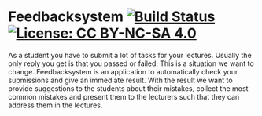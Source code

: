 # Feedbacksystem [![Build Status](https://travis-ci.org/thm-mni-ii/feedbacksystem.svg?branch=master)](https://travis-ci.org/thm-mni-ii/feedbacksystem) [![License: CC BY-NC-SA 4.0](https://img.shields.io/badge/License-CC%20BY--NC--SA%204.0-lightgrey.svg)](https://creativecommons.org/licenses/by-nc-sa/4.0/)

As a student you have to submit a lot of tasks
for your lectures. Usually the only reply you
get is that you passed or failed. This is a situation
we want to change.
Feedbacksystem is an application to automatically check
your submissions and give an immediate result.
With the result we want to provide suggestions
to the students about their mistakes, 
collect the most common mistakes and
present them to the lecturers such that they
can address them in the lectures.